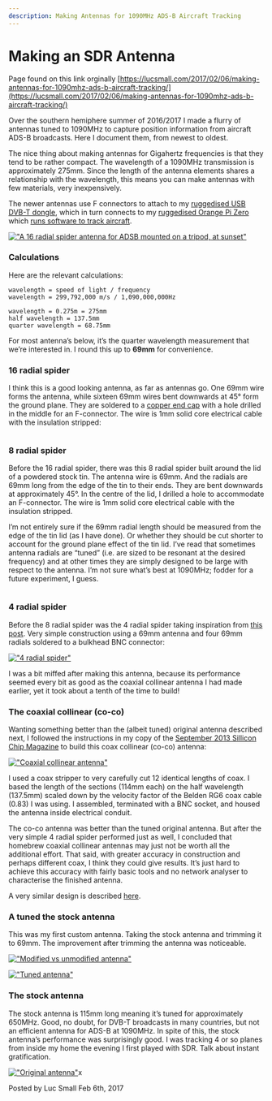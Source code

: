 ```yaml
---
description: Making Antennas for 1090MHz ADS-B Aircraft Tracking
---
```


# Making an SDR Antenna

Page found on this link orginally [https://lucsmall.com/2017/02/06/making-antennas-for-1090mhz-ads-b-aircraft-tracking/](https://lucsmall.com/2017/02/06/making-antennas-for-1090mhz-ads-b-aircraft-tracking/)

Over the southern hemiphere summer of 2016/2017 I made a flurry of antennas tuned to 1090MHz to capture position information from aircraft ADS-B broadcasts. Here I document them, from newest to oldest.

The nice thing about making antennas for Gigahertz frequencies is that they tend to be rather compact. The wavelength of a 1090MHz transmission is approximately 275mm. Since the length of the antenna elements shares a relationship with the wavelength, this means you can make antennas with few materials, very inexpensively.

The newer antennas use F connectors to attach to my [ruggedised USB DVB-T dongle](http://lucsmall.com/2017/02/01/ruggedised-usb-dvb-t-dongle-for-sdr/), which in turn connects to my [ruggedised Orange Pi Zero](http://lucsmall.com/2017/01/31/ruggedised-orange-pi-zero/) which [runs software to track aircraft](http://lucsmall.com/2017/01/29/aircraft-tracking-with-the-orange-pi-zero/).

[!["A 16 radial spider antenna for ADSB mounted on a tripod, at sunset"](https://lucsmall.com/images/preview/2017-02-06-00-spider-antenna-by-night.png)](https://lucsmall.com/images/2017-02-06-00-spider-antenna-by-night.png)

### Calculations

Here are the relevant calculations:

```
wavelength = speed of light / frequency
wavelength = 299,792,000 m/s / 1,090,000,000Hz

wavelength = 0.275m = 275mm
half wavelength = 137.5mm
quarter wavelength = 68.75mm 
```

For most antenna’s below, it’s the quarter wavelength measurement that we’re interested in. I round this up to **69mm** for convenience.

### 16 radial spider

I think this is a good looking antenna, as far as antennas go. One 69mm wire forms the antenna, while sixteen 69mm wires bent downwards at 45° form the ground plane. They are soldered to a [copper end cap](https://www.bunnings.com.au/kinetic-15mm-copper-capillary-end-cap_p4880053) with a hole drilled in the middle for an F-connector. The wire is 1mm solid core electrical cable with the insulation stripped:

<figure><img src="https://lucsmall.com/images/preview/2017-02-06-06-spider-antenna-16-radial.jpg" alt=""><figcaption></figcaption></figure>

### 8 radial spider

Before the 16 radial spider, there was this 8 radial spider built around the lid of a powdered stock tin. The antenna wire is 69mm. And the radials are 69mm long from the edge of the tin to their ends. They are bent downwards at approximately 45°. In the centre of the lid, I drilled a hole to accommodate an F-connector. The wire is 1mm solid core electrical cable with the insulation stripped.

I’m not entirely sure if the 69mm radial length should be measured from the edge of the tin lid (as I have done). Or whether they should be cut shorter to account for the ground plane effect of the tin lid. I’ve read that sometimes antenna radials are “tuned” (i.e. are sized to be resonant at the desired frequency) and at other times they are simply designed to be large with respect to the antenna. I’m not sure what’s best at 1090MHz; fodder for a future experiment, I guess.

<figure><img src="https://lucsmall.com/images/preview/2017-02-06-05-spider-antenna-8-radial.jpg" alt=""><figcaption></figcaption></figure>

### 4 radial spider

Before the 8 radial spider was the 4 radial spider taking inspiration from [this post](http://discussions.flightaware.com/ads-b-flight-tracking-f21/three-easy-diy-antennas-for-beginners-t20177.html). Very simple construction using a 69mm antenna and four 69mm radials soldered to a bulkhead BNC connector:

[!["4 radial spider"](https://lucsmall.com/images/preview/2017-02-06-04-spider-antenna-4-radial.jpg)](https://lucsmall.com/images/2017-02-06-04-spider-antenna-4-radial.jpg)

I was a bit miffed after making this antenna, because its performance seemed every bit as good as the coaxial collinear antenna I had made earlier, yet it took about a tenth of the time to build!

### The coaxial collinear (co-co)

Wanting something better than the (albeit tuned) original antenna described next, I followed the instructions in my copy of the [September 2013 Sillicon Chip Magazine](http://www.siliconchip.com.au/Issue/2013/September/Collinear+Antennas+For+Aircraft+ADS-B+Signals?res=nonflash) to build this coax collinear (co-co) antenna:

[!["Coaxial collinear antenna"](https://lucsmall.com/images/preview/2017-02-06-03-coaxial-collinear.jpg)](https://lucsmall.com/images/2017-02-06-03-coaxial-collinear.jpg)

I used a coax stripper to very carefully cut 12 identical lengths of coax. I based the length of the sections (114mm each) on the half wavelength (137.5mm) scaled down by the velocity factor of the Belden RG6 coax cable (0.83) I was using. I assembled, terminated with a BNC socket, and housed the antenna inside electrical conduit.

The co-co antenna was better than the tuned original antenna. But after the very simple 4 radial spider performed just as well, I concluded that homebrew coaxial collinear antennas may just not be worth all the additional effort. That said, with greater accuracy in construction and perhaps different coax, I think they could give results. It’s just hard to achieve this accuracy with fairly basic tools and no network analyser to characterise the finished antenna.

A very similar design is described [here](https://www.balarad.net/).

### A tuned the stock antenna

This was my first custom antenna. Taking the stock antenna and trimming it to 69mm. The improvement after trimming the antenna was noticeable.

[!["Modified vs unmodified antenna"](https://lucsmall.com/images/preview/2017-02-06-02b-tuned-vs-untuned-antenna.jpg)](https://lucsmall.com/images/2017-02-06-02b-tuned-vs-untuned-antenna.jpg)

[!["Tuned antenna"](https://lucsmall.com/images/preview/2017-02-06-02a-tuned-antenna.jpg)](https://lucsmall.com/images/2017-02-06-02a-tuned-antenna.jpg)

### The stock antenna

The stock antenna is 115mm long meaning it’s tuned for approximately 650MHz. Good, no doubt, for DVB-T broadcasts in many countries, but not an efficient antenna for ADS-B at 1090MHz. In spite of this, the stock antenna’s performance was surprisingly good. I was tracking 4 or so planes from inside my home the evening I first played with SDR. Talk about instant gratification.

[!["Original antenna"](https://lucsmall.com/images/preview/2017-02-06-01-original-antenna.jpg)](https://lucsmall.com/images/2017-02-06-01-original-antenna.jpg)x

Posted by Luc Small Feb 6th, 2017
